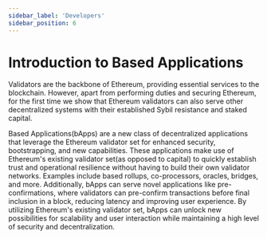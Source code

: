 ```yaml
---
sidebar_label: 'Developers'
sidebar_position: 6
--- 
```

 
# Introduction to Based Applications


Validators are the backbone of Ethereum, providing essential services to the blockchain. However, apart from performing duties and securing Ethereum, for the first time we show that Ethereum validators can also serve other decentralized systems with their established Sybil resistance and staked capital.


Based Applications(bApps) are a new class of decentralized applications that leverage the Ethereum validator set for enhanced security, bootstrapping, and new capabilities. These applications make use of Ethereum's existing validator set(as opposed to capital) to quickly establish trust and operational resilience without having to build their own validator networks. Examples include based rollups, co-processors, oracles, bridges, and more. Additionally, bApps can serve novel applications like pre-confirmations, where validators can pre-confirm transactions before final inclusion in a block, reducing latency and improving user experience. By utilizing Ethereum's existing validator set, bApps can unlock new possibilities for scalability and user interaction while maintaining a high level of security and decentralization.
